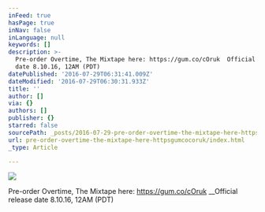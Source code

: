 ```yaml
---
inFeed: true
hasPage: true
inNav: false
inLanguage: null
keywords: []
description: >-
  Pre-order Overtime, The Mixtape here: https://gum.co/cOruk  Official release
  date 8.10.16, 12AM (PDT) 
datePublished: '2016-07-29T06:31:41.009Z'
dateModified: '2016-07-29T06:30:31.933Z'
title: ''
author: []
via: {}
authors: []
publisher: {}
starred: false
sourcePath: _posts/2016-07-29-pre-order-overtime-the-mixtape-here-httpsgumcocoruk.md
url: pre-order-overtime-the-mixtape-here-httpsgumcocoruk/index.html
_type: Article

---
```

![](https://the-grid-user-content.s3-us-west-2.amazonaws.com/03662137-074c-4e3f-a17a-a229d745c4e3.jpg)

Pre-order Overtime, The Mixtape here: https://gum.co/cOruk __Official release date 8.10.16, 12AM (PDT)